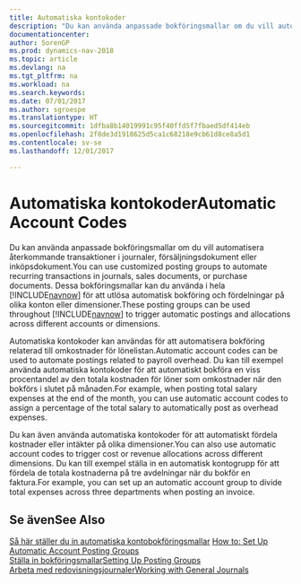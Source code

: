 ```yaml
---
title: Automatiska kontokoder
description: "Du kan använda anpassade bokföringsmallar om du vill automatisera återkommande transaktioner i journaler, försäljningsdokument eller inköpsdokument."
documentationcenter: 
author: SorenGP
ms.prod: dynamics-nav-2018
ms.topic: article
ms.devlang: na
ms.tgt_pltfrm: na
ms.workload: na
ms.search.keywords: 
ms.date: 07/01/2017
ms.author: sgroespe
ms.translationtype: HT
ms.sourcegitcommit: 1dfba8b14019991c95f40ffd5f7fbaed5df414eb
ms.openlocfilehash: 2f8de3d1918625d5ca1c68218e9cb61d8ce8a5d1
ms.contentlocale: sv-se
ms.lasthandoff: 12/01/2017

---
```

# <a name="automatic-account-codes"></a><span data-ttu-id="b1dc1-103">Automatiska kontokoder</span><span class="sxs-lookup"><span data-stu-id="b1dc1-103">Automatic Account Codes</span></span>
<span data-ttu-id="b1dc1-104">Du kan använda anpassade bokföringsmallar om du vill automatisera återkommande transaktioner i journaler, försäljningsdokument eller inköpsdokument.</span><span class="sxs-lookup"><span data-stu-id="b1dc1-104">You can use customized posting groups to automate recurring transactions in journals, sales documents, or purchase documents.</span></span> <span data-ttu-id="b1dc1-105">Dessa bokföringsmallar kan du använda i hela [!INCLUDE[navnow](../../includes/navnow_md.md)] för att utlösa automatisk bokföring och fördelningar på olika konton eller dimensioner.</span><span class="sxs-lookup"><span data-stu-id="b1dc1-105">These posting groups can be used throughout [!INCLUDE[navnow](../../includes/navnow_md.md)] to trigger automatic postings and allocations across different accounts or dimensions.</span></span>  

<span data-ttu-id="b1dc1-106">Automatiska kontokoder kan användas för att automatisera bokföring relaterad till omkostnader för lönelistan.</span><span class="sxs-lookup"><span data-stu-id="b1dc1-106">Automatic account codes can be used to automate postings related to payroll overhead.</span></span> <span data-ttu-id="b1dc1-107">Du kan till exempel använda automatiska kontokoder för att automatiskt bokföra en viss procentandel av den totala kostnaden för löner som omkostnader när den bokförs i slutet på månaden.</span><span class="sxs-lookup"><span data-stu-id="b1dc1-107">For example, when posting total salary expenses at the end of the month, you can use automatic account codes to assign a percentage of the total salary to automatically post as overhead expenses.</span></span>  

<span data-ttu-id="b1dc1-108">Du kan även använda automatiska kontokoder för att automatiskt fördela kostnader eller intäkter på olika dimensioner.</span><span class="sxs-lookup"><span data-stu-id="b1dc1-108">You can also use automatic account codes to trigger cost or revenue allocations across different dimensions.</span></span> <span data-ttu-id="b1dc1-109">Du kan till exempel ställa in en automatisk kontogrupp för att fördela de totala kostnaderna på tre avdelningar när du bokför en faktura.</span><span class="sxs-lookup"><span data-stu-id="b1dc1-109">For example, you can set up an automatic account group to divide total expenses across three departments when posting an invoice.</span></span>  

## <a name="see-also"></a><span data-ttu-id="b1dc1-110">Se även</span><span class="sxs-lookup"><span data-stu-id="b1dc1-110">See Also</span></span>  
 <span data-ttu-id="b1dc1-111">[Så här ställer du in automatiska kontobokföringsmallar](how-to-set-up-automatic-account-posting-groups.md) </span><span class="sxs-lookup"><span data-stu-id="b1dc1-111">[How to: Set Up Automatic Account Posting Groups](how-to-set-up-automatic-account-posting-groups.md) </span></span>  
 [<span data-ttu-id="b1dc1-112">Ställa in bokföringsmallar</span><span class="sxs-lookup"><span data-stu-id="b1dc1-112">Setting Up Posting Groups</span></span>](../../finance-posting-groups.md)  
 [<span data-ttu-id="b1dc1-113">Arbeta med redovisningsjournaler</span><span class="sxs-lookup"><span data-stu-id="b1dc1-113">Working with General Journals</span></span>](../../ui-work-general-journals.md)


